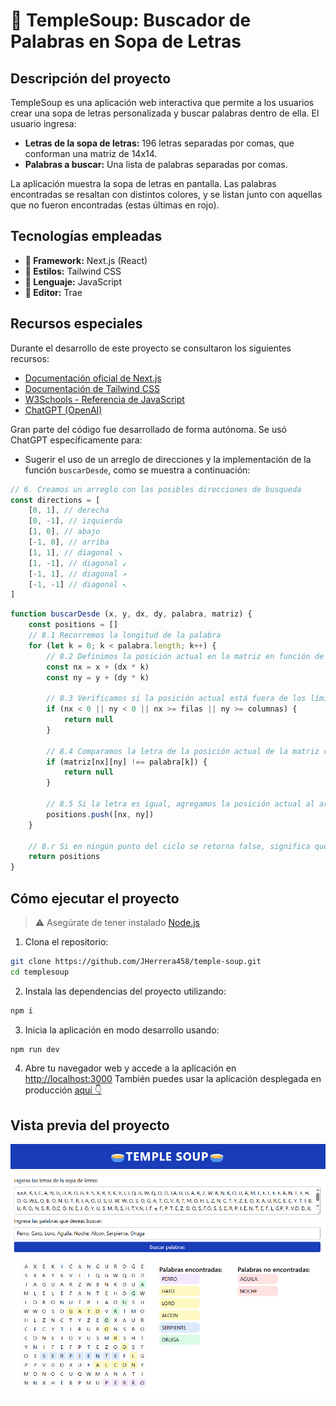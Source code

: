 # 🥣 TempleSoup: Buscador de Palabras en Sopa de Letras

## Descripción del proyecto
TempleSoup es una aplicación web interactiva que permite a los usuarios crear una sopa de letras personalizada y buscar palabras dentro de ella. El usuario ingresa:

- **Letras de la sopa de letras:** 196 letras separadas por comas, que conforman una matriz de 14x14.
- **Palabras a buscar:** Una lista de palabras separadas por comas.

La aplicación muestra la sopa de letras en pantalla. Las palabras encontradas se resaltan con distintos colores, y se listan junto con aquellas que no fueron encontradas (estas últimas en rojo).

## Tecnologías empleadas
- **💎 Framework:** Next.js (React)
- **🎨 Estilos:** Tailwind CSS
- **📕 Lenguaje:** JavaScript
- **🔨 Editor:** Trae


## Recursos especiales

Durante el desarrollo de este proyecto se consultaron los siguientes recursos:

- [Documentación oficial de Next.js](https://nextjs.org/docs)
- [Documentación de Tailwind CSS](https://tailwindcss.com/docs)
- [W3Schools - Referencia de JavaScript](https://www.w3schools.com/jsref/default.asp)
- [ChatGPT (OpenAI)](https://chatgpt.com/)

Gran parte del código fue desarrollado de forma autónoma. Se usó ChatGPT específicamente para:
- Sugerir el uso de un arreglo de direcciones y la implementación de la función `buscarDesde`, como se muestra a continuación:
```javascript
// 6. Creamos un arreglo con las posibles direcciones de busqueda
const directions = [
    [0, 1], // derecha
    [0, -1], // izquierda
    [1, 0], // abajo
    [-1, 0], // arriba
    [1, 1], // diagonal ↘
    [1, -1], // diagonal ↙
    [-1, 1], // diagonal ↗
    [-1, -1] // diagonal ↖
]
```

```javascript
function buscarDesde (x, y, dx, dy, palabra, matriz) {
    const positions = []
    // 8.1 Recorremos la longitud de la palabra
    for (let k = 0; k < palabra.length; k++) {
        // 8.2 Definimos la posición actual en la matriz en función de la posición inicial (x,y) y la dirección (dx,dy).
        const nx = x + (dx * k)
        const ny = y + (dy * k)

        // 8.3 Verificamos si la posición actual está fuera de los límites de la matriz.
        if (nx < 0 || ny < 0 || nx >= filas || ny >= columnas) {
            return null
        }

        // 8.4 Comparamos la letra de la posición actual de la matriz con la letra de la palabra que deseamos buscar.
        if (matriz[nx][ny] !== palabra[k]) {
            return null
        }

        // 8.5 Si la letra es igual, agregamos la posición actual al arreglo de posiciones.
        positions.push([nx, ny])
    }

    // 8.r Si en ningún punto del ciclo se retorna false, significa que la palabra se encontró, por lo que retornamos las posiciones de la palabra encontrada.
    return positions
}
```
  
## Cómo ejecutar el proyecto

> ⚠️ Asegúrate de tener instalado [Node.js](https://nodejs.org/)

1. Clona el repositorio:
```bash
git clone https://github.com/JHerrera458/temple-soup.git
cd templesoup
```

2. Instala las dependencias del proyecto utilizando:
   
```bash
npm i
```

3. Inicia la aplicación en modo desarrollo usando:

```bash
npm run dev
```

4. Abre tu navegador web y accede a la aplicación en [http://localhost:3000](http://localhost:3000)
También puedes usar la aplicación desplegada en producción [aquí 👇](https://temple-soup.vercel.app/)

## Vista previa del proyecto
![Vista previa del proyecto](./public/preview.PNG)
